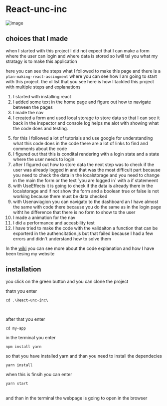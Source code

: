 # React-unc-inc


![image](https://github.com/user-attachments/assets/190f2b40-0cd5-4f51-b106-bb5a1f1e4351)




<h2>choices that I made</h2>
<p>when I started with this project I did not expect that I can make a form where the user can login and where data is stored so Iwill tel you what my stratagy is to make this application</p>

here you can see the steps what I followed to make this page and there is a `plan-making-react-assingment` where you can see how I am going to start with this project.
the ol list that you see here is how I tackled this project with multiple steps and explanations

<ol>
  <li>I started with installing react</li>
  <li>I added some text in the home page and figure out how to navigate between the pages</li>
   <li>I made the nav</li>
  <li> I created a form and used local storage to store data so that I can see it back in the inspector and console log helps me alot with showing what the code does and testing.</p>
  <li>for this I followed a lot of tutorials and use google for understanding what this code does in the code there are a lot of links to find and comments about the code</li> 
  <li>I figured out that this is condital rendering with a login state and a state where the user needs to login</li>
  <li>after I figured out how to store data the next step was to check if the user was already logged in and that was the most difficult part because you need to check the data in the localstorage and you need to change in the main the form or the text `you are logged in` with a if statemeent</li>
  <li>with UseEffects it is going to check if the data is already there in the localstorage and if not show the form and a boolean true or false is not working because there must be data checked</li>
  <li>with Usenaviagion you can navigato to the dashboard an I have almost the same with code there because you do the same as in the login page witht he difference that there is no form to show to the user</li>
  <li>I made a animation for the nav</li>
  <li>I did a performance and accesbility test</li>
  <li>I have tried to make the code with the validaiton a function that can be exporterd in the authencitation.js but that failed because I had a few errors and didn't understand how to solve them</li>
</ol>

In the <a href="https://github.com/yujing-student/React-unc-inc/wiki">wiki</a> you can see more about the code explanation and how I have been tesing my website


<h2>installation</h2>
you click on the green button and you can clone the project
<br>

thatn you enter

```
cd .\React-unc-inc\
```
<br>


after that you enter

```
cd my-app
```
in the terminal you enter
```
npm install yarn
```
so that you have installed yarn and than you need to install the dependecies 
```
yarn install
```

when this is finsih you can enter
```
yarn start
```

<br>
and than in the terminal the webpage is going to open in the browser

